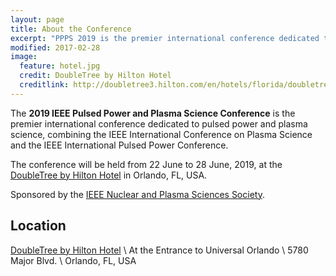 ```yaml
---
layout: page
title: About the Conference
excerpt: "PPPS 2019 is the premier international conference dedicated to pulsed power and plasma science."
modified: 2017-02-28
image:
  feature: hotel.jpg
  credit: DoubleTree by Hilton Hotel
  creditlink: http://doubletree3.hilton.com/en/hotels/florida/doubletree-by-hilton-hotel-at-the-entrance-to-universal-orlando-MCOUNDT/index.html
---
```


The **2019 IEEE Pulsed Power and Plasma Science Conference** is the premier international conference dedicated to pulsed power and plasma science, combining the IEEE International Conference on Plasma Science and the IEEE International Pulsed Power Conference.

The conference will be held from 22 June to 28 June, 2019, at the [DoubleTree by Hilton Hotel](http://doubletree3.hilton.com/en/hotels/florida/doubletree-by-hilton-hotel-at-the-entrance-to-universal-orlando-MCOUNDT/index.html) in Orlando, FL, USA.

Sponsored by the [IEEE Nuclear and Plasma Sciences Society](http://ieee-npss.org/).

## Location

[DoubleTree by Hilton Hotel](http://doubletree3.hilton.com/en/hotels/florida/doubletree-by-hilton-hotel-at-the-entrance-to-universal-orlando-MCOUNDT/index.html) \\
At the Entrance to Universal Orlando \\
5780 Major Blvd. \\
Orlando, FL, USA

